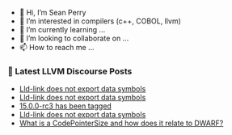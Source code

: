- 👋 Hi, I’m Sean Perry
- 👀 I’m interested in compilers (c++, COBOL, llvm)
- 🌱 I’m currently learning ...
- 💞️ I’m looking to collaborate on ...
- 📫 How to reach me ...

<!---
s66perry/s66perry is a ✨ special ✨ repository because its `README.md` (this file) appears on your GitHub profile.
You can click the Preview link to take a look at your changes.
--->
### 📕 Latest LLVM Discourse Posts

<!-- DISCOURSE-LLVM:START -->
- [Lld-link does not export data symbols](https://discourse.llvm.org/t/lld-link-does-not-export-data-symbols/64854#post_4)
- [Lld-link does not export data symbols](https://discourse.llvm.org/t/lld-link-does-not-export-data-symbols/64854#post_3)
- [15.0.0-rc3 has been tagged](https://discourse.llvm.org/t/15-0-0-rc3-has-been-tagged/64845#post_3)
- [Lld-link does not export data symbols](https://discourse.llvm.org/t/lld-link-does-not-export-data-symbols/64854#post_2)
- [What is a CodePointerSize and how does it relate to DWARF?](https://discourse.llvm.org/t/what-is-a-codepointersize-and-how-does-it-relate-to-dwarf/64825#post_4)
<!-- DISCOURSE-LLVM:END -->
